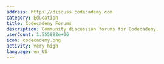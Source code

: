 ```yaml
---
address: https://discuss.codecademy.com
category: Education
title: Codecademy Forums
description: Community discussion forums for Codecademy.
userCount: 1.555882e+06
icon: codecademy.png
activity: very high
language: en_US
---
```

